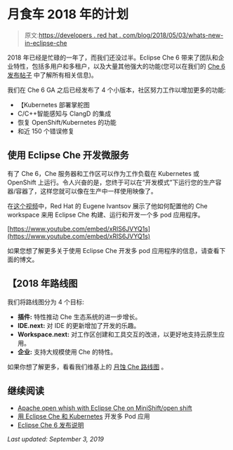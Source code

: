 # 月食车 2018 年的计划

> 原文:[https://developers . red hat . com/blog/2018/05/03/whats-new-in-eclipse-che](https://developers.redhat.com/blog/2018/05/03/whats-new-in-eclipse-che)

2018 年已经是忙碌的一年了，而我们还没过半。Eclipse Che 6 带来了团队和企业特性，包括多用户和多租户，以及大量其他强大的功能(您可以在我们的 [Che 6 发布帖子](https://che.eclipse.org/release-notes-eclipse-che-6-0-43feff5797e5) 中了解所有相关信息)。

我们在 Che 6 GA 之后已经发布了 4 个小版本，社区努力工作以增加更多的功能:

*   【Kubernetes 部署掌舵图
*   C/C++智能感知与 ClangD 的集成
*   恢复 OpenShift/Kubernetes 的功能
*   和近 150 个错误修复

## **使用 Eclipse Che 开发微服务**

有了 Che 6，Che 服务器和工作区可以作为工作负载在 Kubernetes 或 OpenShift 上运行。令人兴奋的是，您终于可以在“开发模式”下运行您的生产容器/容器了，这样您就可以像在生产中一样使用映像了。

在[这个视频](https://www.youtube.com/watch?v=xRlS6JVYQ1s)中，Red Hat 的 Eugene Ivantsov 展示了他如何配置他的 Che workspace 来用 Eclipse Che 构建、运行和开发一个多 pod 应用程序。

[https://www.youtube.com/embed/xRlS6JVYQ1s](https://www.youtube.com/embed/xRlS6JVYQ1s)

如果您想了解更多关于使用 Eclipse Che 开发多 pod 应用程序的信息，请查看下面的博文[](https://che.eclipse.org/using-eclipse-che-to-develop-multi-container-apps-eb45b32ffe5b)。

## 【2018 年路线图

我们将路线图分为 4 个目标:

*   **插件:** 特性推动 Che 生态系统的进一步增长。
*   **IDE.next:** 对 IDE 的更新增加了开发的乐趣。
*   **Workspace.next:** 对工作区创建和工具交互的改进，以更好地支持云原生应用。
*   **企业:** 支持大规模使用 Che 的特性。

如果你想了解更多，看看我们维基上的 [月蚀 Che 路线图](https://github.com/eclipse/che/wiki/Roadmap) 。

## **继续阅读**

*   [Apache open whish with Eclipse Che on MiniShift/open shift](https://che.eclipse.org/apache-openwhisk-eclipse-che-and-openshift-minishift-13627bf2452)
*   [用 Eclipse Che 和 Kubernetes](https://che.eclipse.org/using-eclipse-che-to-develop-multi-container-apps-eb45b32ffe5b) 开发多 Pod 应用
*   [Eclipse Che 6 发布说明](https://che.eclipse.org/release-notes-eclipse-che-6-0-43feff5797e5)

*Last updated: September 3, 2019*